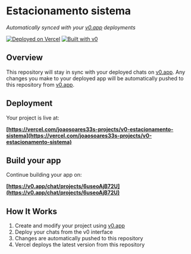 # Estacionamento sistema

*Automatically synced with your [v0.app](https://v0.app) deployments*

[![Deployed on Vercel](https://img.shields.io/badge/Deployed%20on-Vercel-black?style=for-the-badge&logo=vercel)](https://vercel.com/joaosoares33s-projects/v0-estacionamento-sistema)
[![Built with v0](https://img.shields.io/badge/Built%20with-v0.app-black?style=for-the-badge)](https://v0.app/chat/projects/6useoAjB72U)

## Overview

This repository will stay in sync with your deployed chats on [v0.app](https://v0.app).
Any changes you make to your deployed app will be automatically pushed to this repository from [v0.app](https://v0.app).

## Deployment

Your project is live at:

**[https://vercel.com/joaosoares33s-projects/v0-estacionamento-sistema](https://vercel.com/joaosoares33s-projects/v0-estacionamento-sistema)**

## Build your app

Continue building your app on:

**[https://v0.app/chat/projects/6useoAjB72U](https://v0.app/chat/projects/6useoAjB72U)**

## How It Works

1. Create and modify your project using [v0.app](https://v0.app)
2. Deploy your chats from the v0 interface
3. Changes are automatically pushed to this repository
4. Vercel deploys the latest version from this repository